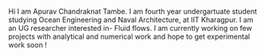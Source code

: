 Hi I am Apurav Chandraknat Tambe. I am fourth year undergartuate student studying Ocean Engineering and Naval Architecture, at IIT Kharagpur. I am an UG researcher interested in- Fluid flows. I am currently working on few projects with analytical and numerical work and hope to get experimental work soon !
